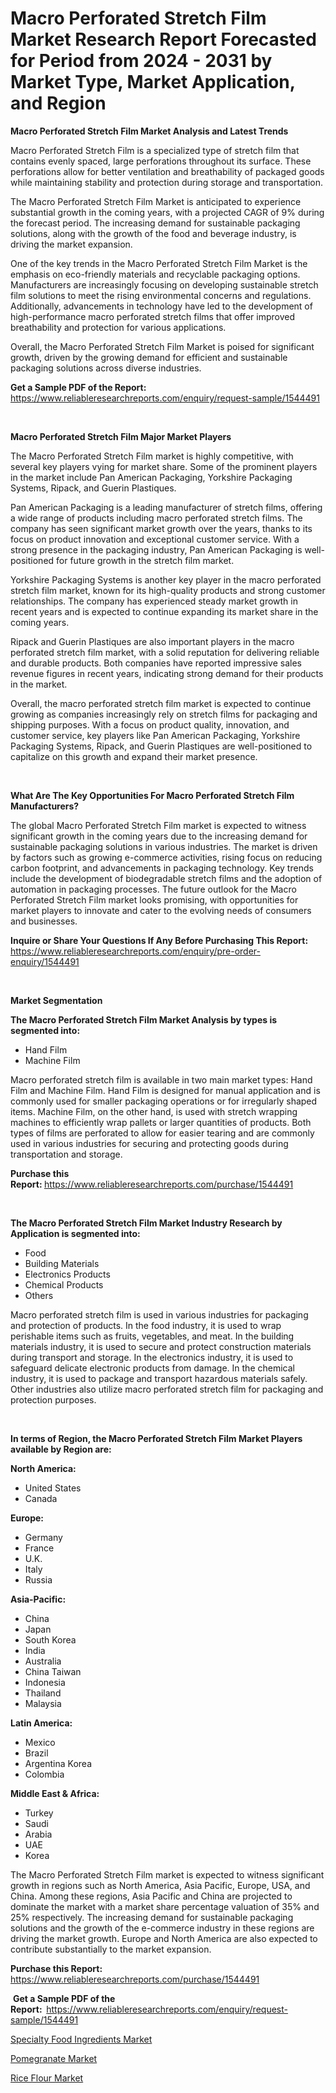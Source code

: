 <p><h1>Macro Perforated Stretch Film Market Research Report Forecasted for Period from 2024 -  2031 by Market Type, Market Application, and Region</h1></p><p><strong>Macro Perforated Stretch Film Market Analysis and Latest Trends</strong></p>
<p><p>Macro Perforated Stretch Film is a specialized type of stretch film that contains evenly spaced, large perforations throughout its surface. These perforations allow for better ventilation and breathability of packaged goods while maintaining stability and protection during storage and transportation. </p><p>The Macro Perforated Stretch Film Market is anticipated to experience substantial growth in the coming years, with a projected CAGR of 9% during the forecast period. The increasing demand for sustainable packaging solutions, along with the growth of the food and beverage industry, is driving the market expansion. </p><p>One of the key trends in the Macro Perforated Stretch Film Market is the emphasis on eco-friendly materials and recyclable packaging options. Manufacturers are increasingly focusing on developing sustainable stretch film solutions to meet the rising environmental concerns and regulations. Additionally, advancements in technology have led to the development of high-performance macro perforated stretch films that offer improved breathability and protection for various applications.</p><p>Overall, the Macro Perforated Stretch Film Market is poised for significant growth, driven by the growing demand for efficient and sustainable packaging solutions across diverse industries.</p></p>
<p><strong>Get a Sample PDF of the Report:&nbsp;</strong> <a href="https://www.reliableresearchreports.com/enquiry/request-sample/1544491">https://www.reliableresearchreports.com/enquiry/request-sample/1544491</a></p>
<p>&nbsp;</p>
<p><strong>Macro Perforated Stretch Film Major Market Players</strong></p>
<p><p>The Macro Perforated Stretch Film market is highly competitive, with several key players vying for market share. Some of the prominent players in the market include Pan American Packaging, Yorkshire Packaging Systems, Ripack, and Guerin Plastiques. </p><p>Pan American Packaging is a leading manufacturer of stretch films, offering a wide range of products including macro perforated stretch films. The company has seen significant market growth over the years, thanks to its focus on product innovation and exceptional customer service. With a strong presence in the packaging industry, Pan American Packaging is well-positioned for future growth in the stretch film market.</p><p>Yorkshire Packaging Systems is another key player in the macro perforated stretch film market, known for its high-quality products and strong customer relationships. The company has experienced steady market growth in recent years and is expected to continue expanding its market share in the coming years.</p><p>Ripack and Guerin Plastiques are also important players in the macro perforated stretch film market, with a solid reputation for delivering reliable and durable products. Both companies have reported impressive sales revenue figures in recent years, indicating strong demand for their products in the market.</p><p>Overall, the macro perforated stretch film market is expected to continue growing as companies increasingly rely on stretch films for packaging and shipping purposes. With a focus on product quality, innovation, and customer service, key players like Pan American Packaging, Yorkshire Packaging Systems, Ripack, and Guerin Plastiques are well-positioned to capitalize on this growth and expand their market presence.</p></p>
<p>&nbsp;</p>
<p><strong>What Are The Key Opportunities For Macro Perforated Stretch Film Manufacturers?</strong></p>
<p><p>The global Macro Perforated Stretch Film market is expected to witness significant growth in the coming years due to the increasing demand for sustainable packaging solutions in various industries. The market is driven by factors such as growing e-commerce activities, rising focus on reducing carbon footprint, and advancements in packaging technology. Key trends include the development of biodegradable stretch films and the adoption of automation in packaging processes. The future outlook for the Macro Perforated Stretch Film market looks promising, with opportunities for market players to innovate and cater to the evolving needs of consumers and businesses.</p></p>
<p><strong>Inquire or Share Your Questions If Any Before Purchasing This Report:</strong> <a href="https://www.reliableresearchreports.com/enquiry/pre-order-enquiry/1544491">https://www.reliableresearchreports.com/enquiry/pre-order-enquiry/1544491</a></p>
<p>&nbsp;</p>
<p><strong>Market Segmentation</strong></p>
<p><strong>The Macro Perforated Stretch Film Market Analysis by types is segmented into:</strong></p>
<p><ul><li>Hand Film</li><li>Machine Film</li></ul></p>
<p><p>Macro perforated stretch film is available in two main market types: Hand Film and Machine Film. Hand Film is designed for manual application and is commonly used for smaller packaging operations or for irregularly shaped items. Machine Film, on the other hand, is used with stretch wrapping machines to efficiently wrap pallets or larger quantities of products. Both types of films are perforated to allow for easier tearing and are commonly used in various industries for securing and protecting goods during transportation and storage.</p></p>
<p><strong>Purchase this Report:&nbsp;</strong><a href="https://www.reliableresearchreports.com/purchase/1544491">https://www.reliableresearchreports.com/purchase/1544491</a></p>
<p>&nbsp;</p>
<p><strong>The Macro Perforated Stretch Film Market Industry Research by Application is segmented into:</strong></p>
<p><ul><li>Food</li><li>Building Materials</li><li>Electronics Products</li><li>Chemical Products</li><li>Others</li></ul></p>
<p><p>Macro perforated stretch film is used in various industries for packaging and protection of products. In the food industry, it is used to wrap perishable items such as fruits, vegetables, and meat. In the building materials industry, it is used to secure and protect construction materials during transport and storage. In the electronics industry, it is used to safeguard delicate electronic products from damage. In the chemical industry, it is used to package and transport hazardous materials safely. Other industries also utilize macro perforated stretch film for packaging and protection purposes.</p></p>
<p>&nbsp;</p>
<p><strong>In terms of Region, the Macro Perforated Stretch Film Market Players available by Region are:</strong></p>
<p>
    <p> <strong> North America: </strong>
        <ul>
            <li>United States</li>
            <li>Canada</li>
        </ul>
        </p> 
    <p> <strong> Europe: </strong>
        <ul>
            <li>Germany</li>
            <li>France</li>
            <li>U.K.</li>
            <li>Italy</li>
            <li>Russia</li>
        </ul>
        </p> 
    <p> <strong> Asia-Pacific: </strong>
        <ul>
            <li>China</li>
            <li>Japan</li>
            <li>South Korea</li>
            <li>India</li>
            <li>Australia</li>
            <li>China Taiwan</li>
            <li>Indonesia</li>
            <li>Thailand</li>
            <li>Malaysia</li>
        </ul>
        </p> 
    <p> <strong> Latin America: </strong>
        <ul>
            <li>Mexico</li>
            <li>Brazil</li>
            <li>Argentina Korea</li>
            <li>Colombia</li>
        </ul>
        </p> 
    <p> <strong> Middle East & Africa: </strong>
        <ul>
            <li>Turkey</li>
            <li>Saudi</li>
            <li>Arabia</li>
            <li>UAE</li>
            <li>Korea</li>
        </ul>
    </p>
    </p>
<p><p>The Macro Perforated Stretch Film market is expected to witness significant growth in regions such as North America, Asia Pacific, Europe, USA, and China. Among these regions, Asia Pacific and China are projected to dominate the market with a market share percentage valuation of 35% and 25% respectively. The increasing demand for sustainable packaging solutions and the growth of the e-commerce industry in these regions are driving the market growth. Europe and North America are also expected to contribute substantially to the market expansion.</p></p>
<p><strong>Purchase this Report: </strong><a href="https://www.reliableresearchreports.com/purchase/1544491">https://www.reliableresearchreports.com/purchase/1544491</a></p>
<p>&nbsp;<strong>Get a Sample PDF of the Report:&nbsp;&nbsp;</strong><a href="https://www.reliableresearchreports.com/enquiry/request-sample/1544491">https://www.reliableresearchreports.com/enquiry/request-sample/1544491</a></p>
<p><strong></strong></p>
<p><p><a href="https://view.publitas.com/reportprime-1/decoding-the-specialty-food-ingredients-market-a-deep-dive-into-the-latest-market-trends-market-segmentation-and-competitive-analysis/">Specialty Food Ingredients Market</a></p><p><a href="https://view.publitas.com/reportprime-1/pomegranate-market-size-2024-2031-global-industrial-analysis-key-geographical-regions-market-share-top-key-players-product-types-and-forecast-research-report/">Pomegranate Market</a></p><p><a href="https://view.publitas.com/reportprime-1/rice-flour-market-research-report-unlocks-analysis-on-the-market-financial-status-market-size-and-market-revenue-upto-2031/">Rice Flour Market</a></p></p>